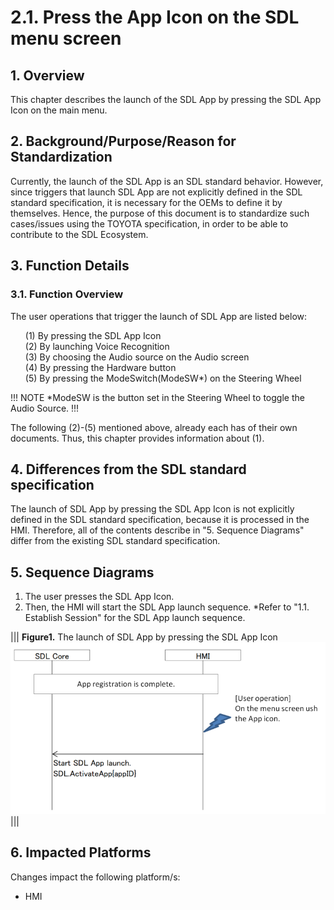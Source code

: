 # 2.1. Press the App Icon on the SDL menu screen

## 1. Overview
This chapter describes the launch of the SDL App by pressing the SDL App Icon on the main menu.

## 2. Background/Purpose/Reason for Standardization
Currently, the launch of the SDL App is an SDL standard behavior. However, since triggers that launch SDL App are not explicitly defined in the SDL standard specification, it is necessary for the OEMs to define it by themselves. Hence, the purpose of this document is to standardize such cases/issues using the TOYOTA specification, in order to be able to contribute to the SDL Ecosystem.

## 3. Function Details
### 3.1. Function Overview
The user operations that trigger the launch of SDL App are listed below:

<ol>
 (1) By pressing the SDL App Icon<br>
 (2) By launching Voice Recognition<br>
 (3) By choosing the Audio source on the Audio screen<br>
 (4) By pressing the Hardware button<br>
 (5) By pressing the ModeSwitch(ModeSW*) on the Steering Wheel
</ol>

!!! NOTE
*ModeSW is the button set in the Steering Wheel to toggle the Audio Source.
!!!

The following (2)-(5) mentioned above, already each has of their own documents. Thus, this chapter provides information about (1).


## 4. Differences from the SDL standard specification
The launch of SDL App by pressing the SDL App Icon is not explicitly defined in the SDL standard specification, because it is processed in the HMI. Therefore, all of the contents describe in "5. Sequence Diagrams" differ from the existing SDL standard specification.

## 5. Sequence Diagrams

1. The user presses the SDL App Icon.
2. Then, the HMI will start the SDL App launch sequence.
 *Refer to "1.1. Establish Session" for the SDL App launch sequence.

|||
**Figure1.** The launch of SDL App by pressing the SDL App Icon
![Figure1_The_launch_of_SDLApp_by_pressing_the_SDLAppicon.png](./assets/Figure1_The_launch_of_SDLApp_by_pressing_the_SDLAppicon.png)
|||

## 6. Impacted Platforms
Changes impact the following platform/s:

- HMI



